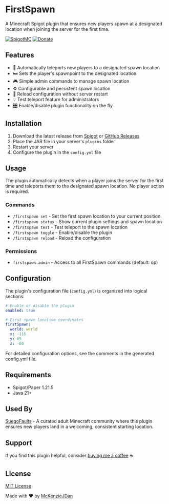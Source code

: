 # FirstSpawn

A Minecraft Spigot plugin that ensures new players spawn at a designated location when joining the server for the first time.

[![SpigotMC](https://img.shields.io/badge/SpigotMC-FirstSpawn-orange)](https://www.spigotmc.org/resources/firstspawn.122818/)
[![Donate](https://img.shields.io/badge/Donate-PayPal-blue.svg)](https://www.paypal.com/paypalme/mckenzio)

## Features

* 📍 Automatically teleports new players to a designated spawn location
* 🛏️ Sets the player's spawnpoint to the designated location
* 🎮 Simple admin commands to manage spawn location
* ⚙️ Configurable and persistent spawn location
* 🔄 Reload configuration without server restart
* 💡 Test teleport feature for administrators
* 🎛️ Enable/disable plugin functionality on the fly

## Installation

1. Download the latest release from [Spigot](https://www.spigotmc.org/resources/firstspawn.122818/) or [GitHub Releases](https://github.com/McKenzieJDan/FirstSpawn/releases)
2. Place the JAR file in your server's `plugins` folder
3. Restart your server
4. Configure the plugin in the `config.yml` file

## Usage

The plugin automatically detects when a player joins the server for the first time and teleports them to the designated spawn location. No player action is required.

### Commands

* `/firstspawn set` - Set the first spawn location to your current position
* `/firstspawn status` - Show current plugin settings and spawn location
* `/firstspawn test` - Test teleport to the spawn location
* `/firstspawn toggle` - Enable/disable the plugin
* `/firstspawn reload` - Reload the configuration

### Permissions

* `firstspawn.admin` - Access to all FirstSpawn commands (default: op)

## Configuration

The plugin's configuration file (`config.yml`) is organized into logical sections:

```yaml
# Enable or disable the plugin
enabled: true

# First spawn location coordinates
firstSpawn:
  world: world
  x: -115
  y: 65
  z: -60
```

For detailed configuration options, see the comments in the generated config.yml file.

## Requirements

- Spigot/Paper 1.21.5
- Java 21+

## Used By

[SuegoFaults](https://suegofaults.com) - A curated adult Minecraft community where this plugin ensures new players land in a welcoming, consistent starting location.

## Support

If you find this plugin helpful, consider [buying me a coffee](https://www.paypal.com/paypalme/mckenzio) ☕

## License

[MIT License](LICENSE)

Made with ❤️ by [McKenzieJDan](https://github.com/McKenzieJDan) 
